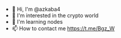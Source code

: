 - 👋 Hi, I'm @azkaba4
- 👀 I'm interested in the crypto world
- 🌱 I'm learning nodes
- 📫 How to contact me
https://t.me/Bgz_W

<!---
azkaba4/azkaba4 is a special ✨ repository ✨ because `README.md` (this file) appears in your GitHub profile.
You can click the Preview link to see your changes.
--->
